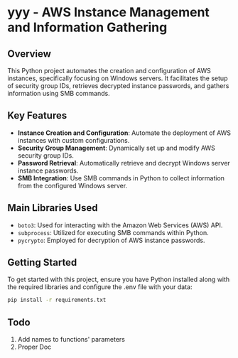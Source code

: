 # yyy - AWS Instance Management and Information Gathering

## Overview
This Python project automates the creation and configuration of AWS instances, specifically focusing on Windows servers. It facilitates the setup of security group IDs, retrieves decrypted instance passwords, and gathers information using SMB commands.

## Key Features
- **Instance Creation and Configuration**: Automate the deployment of AWS instances with custom configurations.
- **Security Group Management**: Dynamically set up and modify AWS security group IDs.
- **Password Retrieval**: Automatically retrieve and decrypt Windows server instance passwords.
- **SMB Integration**: Use SMB commands in Python to collect information from the configured Windows server.

## Main Libraries Used
- `boto3`: Used for interacting with the Amazon Web Services (AWS) API.
- `subprocess`: Utilized for executing SMB commands within Python.
- `pycrypto`: Employed for decryption of AWS instance passwords.

## Getting Started
To get started with this project, ensure you have Python installed along with the required libraries and configure the .env file with your data:

```bash
pip install -r requirements.txt
```

## Todo
1. Add names to functions' parameters
2. Proper Doc